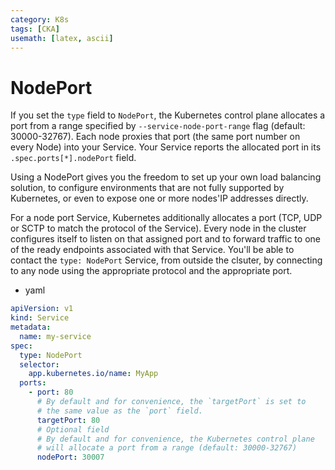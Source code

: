 ```yaml
---
category: K8s
tags: [CKA]
usemath: [latex, ascii]
---
```




# NodePort

 If you set the <code>type</code> field to <code>NodePort</code>, the Kubernetes control plane allocates a port from a range specified by <code>--service-node-port-range</code> flag (default: 30000-32767). Each node proxies that port (the same port number on every Node) into your Service. Your Service reports the allocated port in its <code>.spec.ports[*].nodePort</code> field.

 Using a NodePort gives you the freedom to set up your own load balancing solution,  to configure environments that are not fully supported by Kubernetes, or even to expose one or more nodes'IP addresses directly.

 For a node port Service, Kubernetes additionally allocates a port (TCP, UDP or SCTP to match the protocol of the Service). Every node in the cluster configures itself to listen on that assigned port and to forward traffic to one of the ready endpoints associated with that Service. You'll be able to contact the <code>type: NodePort</code> Service, from outside the clsuter, by connecting to any node using the appropriate protocol and the appropriate port.



- yaml

```yaml
apiVersion: v1
kind: Service
metadata:
  name: my-service
spec:
  type: NodePort
  selector:
    app.kubernetes.io/name: MyApp
  ports:
    - port: 80
      # By default and for convenience, the `targetPort` is set to
      # the same value as the `port` field.
      targetPort: 80
      # Optional field
      # By default and for convenience, the Kubernetes control plane
      # will allocate a port from a range (default: 30000-32767)
      nodePort: 30007
```

